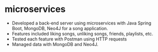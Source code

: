 # microservices
- Developed a back-end server using microservices with
Java Spring Boot, MongoDB, Neo4J for a song application.
- Features included liking songs, unliking songs, friends,
playlists, etc.
- Tested each feature with Postman using HTTP requests
- Managed data with MongoDB and Neo4J.
